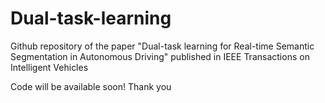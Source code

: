 # Dual-task-learning
Github repository of the paper "Dual-task learning for Real-time Semantic Segmentation in Autonomous Driving" published in IEEE Transactions on Intelligent Vehicles

Code will be available soon! Thank you
